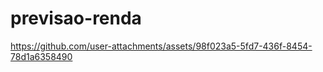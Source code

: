 # previsao-renda




https://github.com/user-attachments/assets/98f023a5-5fd7-436f-8454-78d1a6358490

